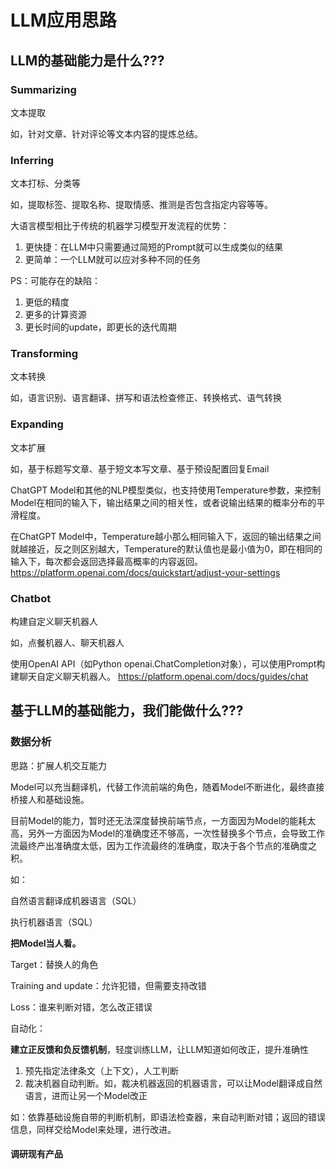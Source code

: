 
# LLM应用思路


## LLM的基础能力是什么???


### Summarizing

文本提取

如，针对文章、针对评论等文本内容的提炼总结。


### Inferring

文本打标、分类等

如，提取标签、提取名称、提取情感、推测是否包含指定内容等等。

大语言模型相比于传统的机器学习模型开发流程的优势：
1. 更快捷：在LLM中只需要通过简短的Prompt就可以生成类似的结果
2. 更简单：一个LLM就可以应对多种不同的任务

PS：可能存在的缺陷：
1. 更低的精度
2. 更多的计算资源
3. 更长时间的update，即更长的迭代周期


### Transforming

文本转换

如，语言识别、语言翻译、拼写和语法检查修正、转换格式、语气转换


### Expanding

文本扩展

如，基于标题写文章、基于短文本写文章、基于预设配置回复Email

ChatGPT Model和其他的NLP模型类似，也支持使用Temperature参数，来控制Model在相同的输入下，输出结果之间的相关性，或者说输出结果的概率分布的平滑程度。

在ChatGPT Model中，Temperature越小那么相同输入下，返回的输出结果之间就越接近，反之则区别越大，Temperature的默认值也是最小值为0，即在相同的输入下，每次都会返回选择最高概率的内容返回。
https://platform.openai.com/docs/quickstart/adjust-your-settings


### Chatbot

构建自定义聊天机器人

如，点餐机器人、聊天机器人

使用OpenAI API（如Python openai.ChatCompletion对象），可以使用Prompt构建聊天自定义聊天机器人。
https://platform.openai.com/docs/guides/chat


## 基于LLM的基础能力，我们能做什么???


### 数据分析

思路：扩展人机交互能力

Model可以充当翻译机，代替工作流前端的角色，随着Model不断进化，最终直接桥接人和基础设施。

目前Model的能力，暂时还无法深度替换前端节点，一方面因为Model的能耗太高，另外一方面因为Model的准确度还不够高，一次性替换多个节点，会导致工作流最终产出准确度太低，因为工作流最终的准确度，取决于各个节点的准确度之积。


如：

自然语言翻译成机器语言（SQL）

执行机器语言（SQL）



**把Model当人看。**


Target：替换人的角色

Training and update：允许犯错，但需要支持改错

Loss：谁来判断对错，怎么改正错误


自动化：

**建立正反馈和负反馈机制**，轻度训练LLM，让LLM知道如何改正，提升准确性
1. 预先指定法律条文（上下文），人工判断
2. 裁决机器自动判断。如，裁决机器返回的机器语言，可以让Model翻译成自然语言，进而让另一个Model改正

如：依靠基础设施自带的判断机制，即语法检查器，来自动判断对错；返回的错误信息，同样交给Model来处理，进行改进。


#### 调研现有产品

